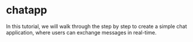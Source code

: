 # chatapp
In this tutorial, we will walk through the step by step to create a simple chat application, where users can exchange messages in real-time.
